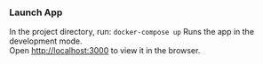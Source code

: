 ### Launch App
In the project directory, run:
`docker-compose up`
Runs the app in the development mode.\
Open [http://localhost:3000](http://localhost:3000) to view it in the browser.

